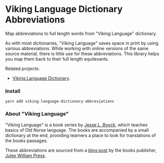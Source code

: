 # Viking Language Dictionary Abbreviations

Map abbreviations to full length words from "Viking Language" dictionary.

As with most dictionaries, "Viking Language" saves space in print by using various abbreviations. While working with online versions of the same source material, there is little use for these abbreviations. This library helps you map them back to their full length equilevants.

Related projects:
- [Viking Language Dictionary](https://github.com/stscoundrel/viking-language-dictionary).

### Install

`yarn add viking-language-dictionary-abbreviations`



### About "Viking Language"

"Viking Language" is a book series by [Jesse L. Byock](http://www.viking.ucla.edu/), which teaches basics of Old Norse language. The books are accompanied by a small dictionary at the end, providing learners a place to look for translations of the books passages.

These abbreviations are sourced from a [blog post](https://oldnorse.org/wp-content/uploads/2020/09/AbbbreviationList.pdf) by the books publisher, [Jules William Press](https://juleswilliampress.com/).
